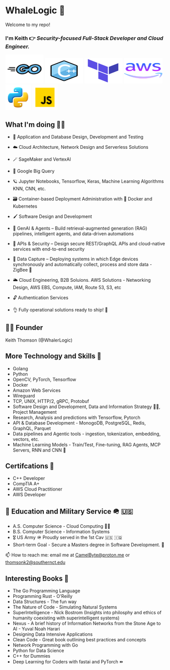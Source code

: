 # WhaleLogic 🌊 

Welcome to my repo! 

### I'm Keith 👉 _Security-focused Full-Stack Developer and Cloud Engineer._ 
<div class="flex">
<img src="golang.svg" alt="Alt text" width="120" height="90"/>
<img src="c++.svg" alt="Alt text" width="120" height="80"/>
<img src="ansible.svg" alt="Alt text" width="120" height="80"/>
<img src="icons8-aws-64.svg" alt="Alt text" width="120" height="80"/>
<img src="icons8-python-188.png" alt="Alt text" width="80" height="80"/>
<img src="icons8-javascript.gif" alt="Alt text" width="80" height="80"/>
</div>

## What I'm doing 🚶‍♂️


- 🏏 Application and Database Design, Development and Testing

- ☁️ Cloud Architecture, Network Design and Serverless Solutions 

- 🪄 SageMaker and VertexAI

- 🔵 Google Big Query

- 🪐 Jupyter Notebooks, Tensorflow, Keras, Machine Learning Algorithms KNN, CNN, etc.

- 🗃️ Container-based Deployment Administration with 🐳 Docker and Kubernetes

- 🖌️ Software Design and Development

- 🤖 GenAI & Agents – Build retrieval-augmented generation (RAG) pipelines, intelligent agents, and data-driven automations

- 🔐 APIs & Security – Design secure REST/GraphQL APIs and cloud-native services with end-to-end security

- 📡 Data Capture – Deploying systems in which Edge devices synchronously and automatically collect, process and store data - ZigBee 🐝

- 🌥️ Cloud Engineering, B2B Soluions. AWS Solutions - Networking Design, AWS EBS, Compute, IAM, Route 53, S3, etc

- 🔓 Authentication Services

- 👌 Fully operational solutions ready to ship! 🚢

## 👨‍💻 Founder

Keith Thomson (@WhalerLogic) 


## More Technology and Skills 🥞

<ul>
        <li>Golang</li>
        <li>Python</li>
        <li>OpenCV, PyTorch, Tensorflow</li>
        <li>Docker</li>
        <li>Amazon Web Services</li>
        <li>Wireguard</li>
        <li>TCP, UNIX, HTTP/2, gRPC, Protobuf</li>
        <li>Software Design and Development, Data and Information Strategy 🧑‍🚀, Project Management</li>
        <li>Research, Analysis and predictions with Tensorflow, Pytorch</li>
        <li>API & Database Development - MonogoDB, PostgreSQL, Redis, GraphQL, Parquet </li>
        <li>Data pipelines and Agentic tools - ingestion, tokenization, embedding, vectors, etc. </li>
        <li>Machine Learning Models - Train/Test, Fine-tuning, RAG Agents, MCP Servers, RNN and CNN 🧠</li>
</ul>

## Certifcations 🔐

<ul>
        <li>C++ Developer</li>
        <li>CompTIA A+</li>
        <li>AWS Cloud Practitioner</li>
        <li>AWS Developer</li>
</ul>

## 🏫 Education and Military Service 🪖 🇺🇸


<ul>
        <li> A.S. Computer Science - Cloud Computing 👨‍🎓 </li>    
        <li>B.S. Computer Science - Information Systems </li>
        <li>🎖️ US Army 🪖 Proudly served in the 1st Cav 🇺🇸 🇮🇶</li>
        <li>Short-term Goal - Secure a Masters degree in Software Development. 🚀 </li>
</ul>

📫 How to reach me: email me at CamelByte@proton.me or thomsonk2@southernct.edu

## Interesting Books 📗

- The Go Programming Language 
- Programming Rust - O'Reilly
- Data Structures - The fun way
- The Nature of Code - Simulating Natural Systems
- SuperIntelligence - Nick Bostrom (Insights into philosphy and ethics of humanity coexisting with superintelligent systems)
- Nexus - A brief history of Information Networks from the Stone Age to AI - Yuval Noah Harari
- Designing Data Intensive Applications
- Clean Code - Great book outlining best practices and concepts
- Network Programming with Go
- Python for Data Science
- C++ for Dummies
- Deep Learning for Coders with fastai and PyTorch ⏩ 
